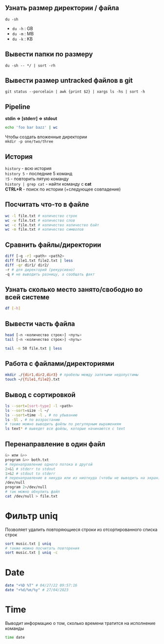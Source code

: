 ## Узнать размер директории / файла

```
du -sh
```
- `du -h` : GB
- `du -m` : MB
- `du -k` : KB

## Вывести папки по размеру

```
du -sh -- */ | sort -rh
```

## Вывести размер untracked файлов в git

```
git status --porcelain | awk {print $2} | xargs ls -hs | sort -h
```

## Pipeline
__stdin => [stderr] => stdout__
```bash
echo 'foo bar bazz' | wc
```

Чтобы создать вложенные директории  
`mkdir -p one/two/three`  

## История
`history` - всю история  
`history 5` - последние 5 команд  
`!5` - повторить пятую команду  
`history | grep cat` - найти команду с __cat__  
__CTRL+R__ - поиск по истории (+следующее совпадение)


## Посчитать что-то в файле
```sh
wc -l file.txt # количество строк
wc -w file.txt # количество слов
wc -c file.txt # количество количество байт
wc -m file.txt # количество символов
```

## Сравнить файлы/директории
```sh
diff [-q -r] <path> <path2>
diff file1.txt file2.txt | less
diff -qr dir1/ dir2/
-r # для директорий (рекурсивно)
-q # не выводить разницу, а сообщать факт
```
## Узнать сколько место занято/свободно во всей системе
```sh
df [-h]
```

## Вывести часть файла
```sh
head [-n <количество строк>] <путь>
tail [-n <количество строк>] <путь>

tail -n 50 file.txt | less
```

## Работа с файлами/директориями
```sh
mkdir ./{dir1,dir2,dir3} # пробелы между запятыми недопустимы
touch ~/{file1,file2}.txt
```

## Вывод с сортировкой
```sh
ls --sort=[sort-type] -l <path>
ls --sort=size -l ~/
ls --sort=time -l . # по убыванию
ls -Sl . # по возрастанию
# также можно выводить файлы по регулярным выражениям
ls text* # выведет все файлы, которые начинаются с text
```
## Перенаправление в один файл
```sh
&> или &>>
program &>> both.txt
# перенаправление одного потока в другой
2>&1 # stderr to stdout
1>&2 # stdout to stderr
# перенаправление в никуда или из ниоткуда (чтобы не выводить на экран)
/dev/null
program 2>/dev/null
# так можно обнулить файл
cat /dev/null > file.txt
```

# Фильтр uniq
Позволяет удалить повторяющиеся строки из отсортированного списка строк
```sh
sort music.txt | uniq
# также можно посчитать повторения
sort music.txt | uniq -c
```

# Date
```sh
date "+%D %T" # 04/27/22 09:57:16 
date "+%d/%m/%y" # 27/04/2023
```

# Time
Выводит информацию о том, сколько времени тратится на исполнение команды
```sh
time date
```
